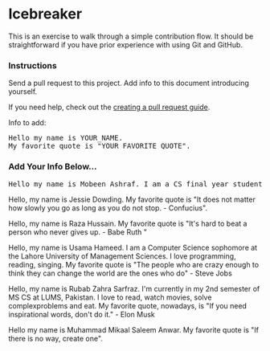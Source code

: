 # Icebreaker

This is an exercise to walk through a simple contribution flow. It should be straightforward if you have prior experience with using Git and GitHub.

### Instructions
Send a pull request to this project. Add info to this document introducing yourself.

If you need help, check out the [creating a pull request guide](../contributing/CreatingAPullRequest.md).

Info to add:

<pre>
Hello my name is YOUR_NAME.
My favorite quote is "YOUR_FAVORITE_QUOTE".
</pre>

### Add Your Info Below...


<pre>
Hello my name is Mobeen Ashraf. I am a CS final year student. I like to code in various technologies and am not particularly aligned to any 1 language or technology. I like to learn and experiment with new things. My favorite quote is "Work is the best antidote to sorrows - Sherlock Holmes ".
</pre>


Hello, my name is Jessie Dowding.
My favorite quote is "It does not matter how slowly you go as long as you do not stop. - Confucius".

Hello, my name is Raza Hussain. 
My favorite quote is "It's hard to beat a person who never gives up. - Babe Ruth "

Hello, my name is Usama Hameed.
I am a Computer Science sophomore at the Lahore University of Management Sciences. I love programming, reading, singing. My favorite quote is "The people who are crazy enough to think they can change the world are the ones who do" - Steve Jobs

Hello, my name is Rubab Zahra Sarfraz. I'm currently in my 2nd semester of MS CS at LUMS, Pakistan. I love to read, watch movies, solve complexproblems and eat. My favorite quote, nowadays, is "If you need inspirational words, don't do it." - Elon Musk 

Hello my name is Muhammad Mikaal Saleem Anwar.
My favorite quote is "If there is no way, create one".

